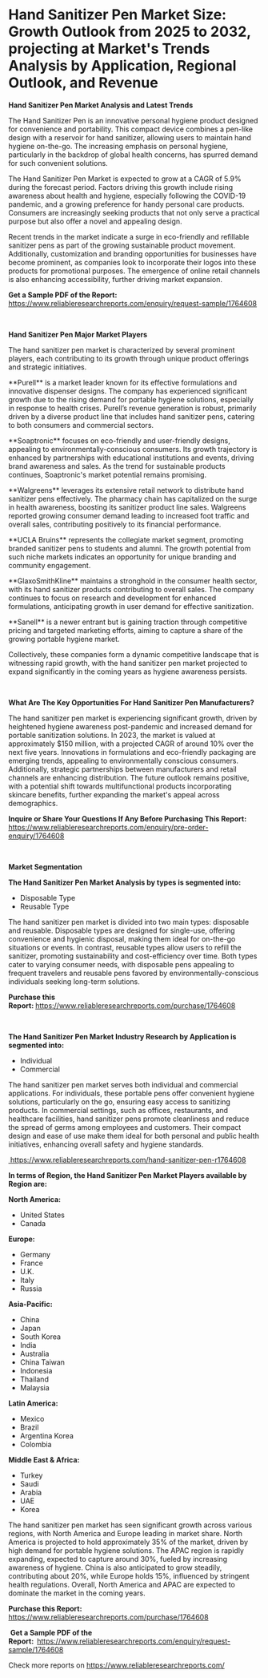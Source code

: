 <p><h1>Hand Sanitizer Pen Market Size: Growth Outlook from 2025 to 2032, projecting at Market's Trends Analysis by Application, Regional Outlook, and Revenue</h1></p><p><strong>Hand Sanitizer Pen Market Analysis and Latest Trends</strong></p>
<p><p>The Hand Sanitizer Pen is an innovative personal hygiene product designed for convenience and portability. This compact device combines a pen-like design with a reservoir for hand sanitizer, allowing users to maintain hand hygiene on-the-go. The increasing emphasis on personal hygiene, particularly in the backdrop of global health concerns, has spurred demand for such convenient solutions.</p><p>The Hand Sanitizer Pen Market is expected to grow at a CAGR of 5.9% during the forecast period. Factors driving this growth include rising awareness about health and hygiene, especially following the COVID-19 pandemic, and a growing preference for handy personal care products. Consumers are increasingly seeking products that not only serve a practical purpose but also offer a novel and appealing design.</p><p>Recent trends in the market indicate a surge in eco-friendly and refillable sanitizer pens as part of the growing sustainable product movement. Additionally, customization and branding opportunities for businesses have become prominent, as companies look to incorporate their logos into these products for promotional purposes. The emergence of online retail channels is also enhancing accessibility, further driving market expansion.</p></p>
<p><strong>Get a Sample PDF of the Report:&nbsp;</strong> <a href="https://www.reliableresearchreports.com/enquiry/request-sample/1764608?utm_campaign=3567&utm_medium=2&utm_source=Github&utm_content=ia&utm_term=05042025&utm_id=hand-sanitizer-pen">https://www.reliableresearchreports.com/enquiry/request-sample/1764608</a></p>
<p>&nbsp;</p>
<p><strong>Hand Sanitizer Pen Major Market Players</strong></p>
<p><p>The hand sanitizer pen market is characterized by several prominent players, each contributing to its growth through unique product offerings and strategic initiatives. </p><p>**Purell** is a market leader known for its effective formulations and innovative dispenser designs. The company has experienced significant growth due to the rising demand for portable hygiene solutions, especially in response to health crises. Purell’s revenue generation is robust, primarily driven by a diverse product line that includes hand sanitizer pens, catering to both consumers and commercial sectors.</p><p>**Soaptronic** focuses on eco-friendly and user-friendly designs, appealing to environmentally-conscious consumers. Its growth trajectory is enhanced by partnerships with educational institutions and events, driving brand awareness and sales. As the trend for sustainable products continues, Soaptronic's market potential remains promising.</p><p>**Walgreens** leverages its extensive retail network to distribute hand sanitizer pens effectively. The pharmacy chain has capitalized on the surge in health awareness, boosting its sanitizer product line sales. Walgreens reported growing consumer demand leading to increased foot traffic and overall sales, contributing positively to its financial performance.</p><p>**UCLA Bruins** represents the collegiate market segment, promoting branded sanitizer pens to students and alumni. The growth potential from such niche markets indicates an opportunity for unique branding and community engagement.</p><p>**GlaxoSmithKline** maintains a stronghold in the consumer health sector, with its hand sanitizer products contributing to overall sales. The company continues to focus on research and development for enhanced formulations, anticipating growth in user demand for effective sanitization.</p><p>**Sanell** is a newer entrant but is gaining traction through competitive pricing and targeted marketing efforts, aiming to capture a share of the growing portable hygiene market.</p><p>Collectively, these companies form a dynamic competitive landscape that is witnessing rapid growth, with the hand sanitizer pen market projected to expand significantly in the coming years as hygiene awareness persists.</p></p>
<p>&nbsp;</p>
<p><strong>What Are The Key Opportunities For Hand Sanitizer Pen Manufacturers?</strong></p>
<p><p>The hand sanitizer pen market is experiencing significant growth, driven by heightened hygiene awareness post-pandemic and increased demand for portable sanitization solutions. In 2023, the market is valued at approximately $150 million, with a projected CAGR of around 10% over the next five years. Innovations in formulations and eco-friendly packaging are emerging trends, appealing to environmentally conscious consumers. Additionally, strategic partnerships between manufacturers and retail channels are enhancing distribution. The future outlook remains positive, with a potential shift towards multifunctional products incorporating skincare benefits, further expanding the market's appeal across demographics.</p></p>
<p><strong>Inquire or Share Your Questions If Any Before Purchasing This Report:</strong> <a href="https://www.reliableresearchreports.com/enquiry/pre-order-enquiry/1764608?utm_campaign=3567&utm_medium=2&utm_source=Github&utm_content=ia&utm_term=05042025&utm_id=hand-sanitizer-pen">https://www.reliableresearchreports.com/enquiry/pre-order-enquiry/1764608</a></p>
<p>&nbsp;</p>
<p><strong>Market Segmentation</strong></p>
<p><strong>The Hand Sanitizer Pen Market Analysis by types is segmented into:</strong></p>
<p><ul><li>Disposable Type</li><li>Reusable Type</li></ul></p>
<p><p>The hand sanitizer pen market is divided into two main types: disposable and reusable. Disposable types are designed for single-use, offering convenience and hygienic disposal, making them ideal for on-the-go situations or events. In contrast, reusable types allow users to refill the sanitizer, promoting sustainability and cost-efficiency over time. Both types cater to varying consumer needs, with disposable pens appealing to frequent travelers and reusable pens favored by environmentally-conscious individuals seeking long-term solutions.</p></p>
<p><strong>Purchase this Report:&nbsp;</strong><a href="https://www.reliableresearchreports.com/purchase/1764608?utm_campaign=3567&utm_medium=2&utm_source=Github&utm_content=ia&utm_term=05042025&utm_id=hand-sanitizer-pen">https://www.reliableresearchreports.com/purchase/1764608</a></p>
<p>&nbsp;</p>
<p><strong>The Hand Sanitizer Pen Market Industry Research by Application is segmented into:</strong></p>
<p><ul><li>Individual</li><li>Commercial</li></ul></p>
<p><p>The hand sanitizer pen market serves both individual and commercial applications. For individuals, these portable pens offer convenient hygiene solutions, particularly on the go, ensuring easy access to sanitizing products. In commercial settings, such as offices, restaurants, and healthcare facilities, hand sanitizer pens promote cleanliness and reduce the spread of germs among employees and customers. Their compact design and ease of use make them ideal for both personal and public health initiatives, enhancing overall safety and hygiene standards.</p></p>
<p><a href="https://www.reliableresearchreports.com/hand-sanitizer-pen-r1764608?utm_campaign=3567&utm_medium=2&utm_source=Github&utm_content=ia&utm_term=05042025&utm_id=hand-sanitizer-pen">&nbsp;https://www.reliableresearchreports.com/hand-sanitizer-pen-r1764608</a></p>
<p><strong>In terms of Region, the Hand Sanitizer Pen Market Players available by Region are:</strong></p>
<p>
    <p> <strong> North America: </strong>
        <ul>
            <li>United States</li>
            <li>Canada</li>
        </ul>
        </p> 
    <p> <strong> Europe: </strong>
        <ul>
            <li>Germany</li>
            <li>France</li>
            <li>U.K.</li>
            <li>Italy</li>
            <li>Russia</li>
        </ul>
        </p> 
    <p> <strong> Asia-Pacific: </strong>
        <ul>
            <li>China</li>
            <li>Japan</li>
            <li>South Korea</li>
            <li>India</li>
            <li>Australia</li>
            <li>China Taiwan</li>
            <li>Indonesia</li>
            <li>Thailand</li>
            <li>Malaysia</li>
        </ul>
        </p> 
    <p> <strong> Latin America: </strong>
        <ul>
            <li>Mexico</li>
            <li>Brazil</li>
            <li>Argentina Korea</li>
            <li>Colombia</li>
        </ul>
        </p> 
    <p> <strong> Middle East & Africa: </strong>
        <ul>
            <li>Turkey</li>
            <li>Saudi</li>
            <li>Arabia</li>
            <li>UAE</li>
            <li>Korea</li>
        </ul>
    </p>
    </p>
<p><p>The hand sanitizer pen market has seen significant growth across various regions, with North America and Europe leading in market share. North America is projected to hold approximately 35% of the market, driven by high demand for portable hygiene solutions. The APAC region is rapidly expanding, expected to capture around 30%, fueled by increasing awareness of hygiene. China is also anticipated to grow steadily, contributing about 20%, while Europe holds 15%, influenced by stringent health regulations. Overall, North America and APAC are expected to dominate the market in the coming years.</p></p>
<p><strong>Purchase this Report: </strong><a href="https://www.reliableresearchreports.com/purchase/1764608?utm_campaign=3567&utm_medium=2&utm_source=Github&utm_content=ia&utm_term=05042025&utm_id=hand-sanitizer-pen">https://www.reliableresearchreports.com/purchase/1764608</a></p>
<p>&nbsp;<strong>Get a Sample PDF of the Report:&nbsp;&nbsp;</strong><a href="https://www.reliableresearchreports.com/enquiry/request-sample/1764608?utm_campaign=3567&utm_medium=2&utm_source=Github&utm_content=ia&utm_term=05042025&utm_id=hand-sanitizer-pen">https://www.reliableresearchreports.com/enquiry/request-sample/1764608</a></p>
<p><strong></strong></p>
<p>Check more reports on <a href="https://www.reliableresearchreports.com/?utm_campaign=3567&utm_medium=2&utm_source=Github&utm_content=ia&utm_term=05042025&utm_id=hand-sanitizer-pen">https://www.reliableresearchreports.com/</a></p>